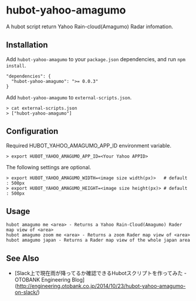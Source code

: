 # hubot-yahoo-amagumo

A hubot script return Yahoo Rain-cloud(Amagumo) Radar infomation.

## Installation

Add `hubot-yahoo-amagumo` to your `package.json` dependencies, and run `npm install`.

```
"dependencies": {
  "hubot-yahoo-amagumo": ">= 0.0.3"
}
```

Add `hubot-yahoo-amagumo` to `external-scripts.json`.

```
> cat external-scripts.json
> ["hubot-yahoo-amagumo"]
```

## Configuration

Required HUBOT_YAHOO_AMAGUMO_APP_ID environment variable.

```
> export HUBOT_YAHOO_AMAGUMO_APP_ID=<Your Yahoo APPID>
```

The following settings are optional.

```
> export HUBOT_YAHOO_AMAGUMO_WIDTH=<image size width(px)>   # default : 500px
> export HUBOT_YAHOO_AMAGUMO_HEIGHT=<image size height(px)> # default : 500px
```

## Usage

```
hubot amagumo me <area> - Returns a Yahoo Rain-Cloud(Amagumo) Rader map view of <area>
hubot amagumo zoom me <area> - Returns a zoom Rader map view of <area>
hubot amagumo japan - Returns a Rader map view of the whole japan area
```

## See Also

* [Slack上で現在雨が降ってるか確認できるHubotスクリプトを作ってみた - OTOBANK Engineering Blog] (http://engineering.otobank.co.jp/2014/10/23/hubot-yahoo-amagumo-on-slack/)

